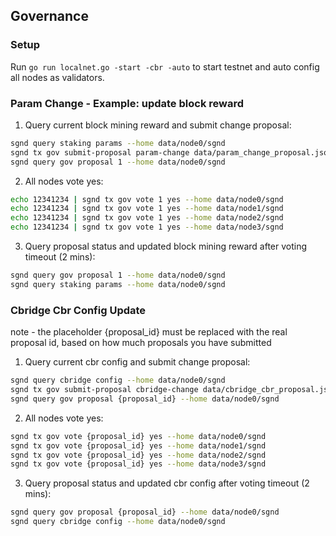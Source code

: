 ## Governance

### Setup

Run `go run localnet.go -start -cbr -auto` to start testnet and auto config all nodes as validators.

### Param Change - Example: update block reward

1. Query current block mining reward and submit change proposal:

```sh
sgnd query staking params --home data/node0/sgnd
sgnd tx gov submit-proposal param-change data/param_change_proposal.json --home data/node0/sgnd
sgnd query gov proposal 1 --home data/node0/sgnd
```

2. All nodes vote yes:

```sh
echo 12341234 | sgnd tx gov vote 1 yes --home data/node0/sgnd
echo 12341234 | sgnd tx gov vote 1 yes --home data/node1/sgnd
echo 12341234 | sgnd tx gov vote 1 yes --home data/node2/sgnd
echo 12341234 | sgnd tx gov vote 1 yes --home data/node3/sgnd
```

3. Query proposal status and updated block mining reward after voting timeout (2 mins):

```sh
sgnd query gov proposal 1 --home data/node0/sgnd
sgnd query staking params --home data/node0/sgnd
```

### Cbridge Cbr Config Update
note - the placeholder {proposal_id} must be replaced with the real proposal id, based on how much proposals you have submitted
1. Query current cbr config and submit change proposal:

```sh
sgnd query cbridge config --home data/node0/sgnd
sgnd tx gov submit-proposal cbridge-change data/cbridge_cbr_proposal.json --home data/node0/sgnd
sgnd query gov proposal {proposal_id} --home data/node0/sgnd
```

2. All nodes vote yes:

```sh
sgnd tx gov vote {proposal_id} yes --home data/node0/sgnd
sgnd tx gov vote {proposal_id} yes --home data/node1/sgnd
sgnd tx gov vote {proposal_id} yes --home data/node2/sgnd
sgnd tx gov vote {proposal_id} yes --home data/node3/sgnd
```

3. Query proposal status and updated cbr config after voting timeout (2 mins):

```sh
sgnd query gov proposal {proposal_id} --home data/node0/sgnd
sgnd query cbridge config --home data/node0/sgnd
```
